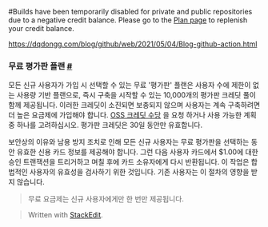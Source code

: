 #Builds have been temporarily disabled for private and public repositories due to a negative credit balance. Please go to the [Plan page](https://app.travis-ci.com/account/plan)  to replenish your credit balance.

https://dqdongg.com/blog/github/web/2021/05/04/Blog-github-action.html


### 무료 평가판 플랜 [#](https://docs.travis-ci.com/user/billing-overview/#free-trial-plan)

모든 신규 사용자가 가입 시 선택할 수 있는 무료 '평가판' 플랜은 사용자 수에 제한이 없는 사용량 기반 플랜으로, 즉시 구축을 시작할 수 있는 10,000개의 평가판 크레딧 풀이 함께 제공됩니다. 이러한 크레딧이 소진되면 보충되지 않으며 사용자는 계속 구축하려면 더 높은 요금제에 가입해야 합니다. [OSS 크레딧 수당](https://docs.travis-ci.com/user/billing-faq/#what-if-i-am-building-open-source) 을 요청 하거나 사용 가능한 계획 중 하나를 고려하십시오. 평가판 크레딧은 30일 동안만 유효합니다.

보안상의 이유와 남용 방지 조치로 인해 모든 신규 사용자는 무료 평가판을 선택하는 동안 유효한 신용 카드 정보를 제공해야 합니다. 그런 다음 사용자 카드에서 $1.00에 대한 승인 트랜잭션을 트리거하고 며칠 후에 카드 소유자에게 다시 반환됩니다. 이 작업은 합법적인 사용자의 유효성을 검사하기 위한 것입니다. 기존 사용자는 이 절차의 영향을 받지 않습니다.

> 무료 요금제는 신규 사용자에게만 한 번만 제공됩니다.


> Written with [StackEdit](https://stackedit.io/).
<!--stackedit_data:
eyJoaXN0b3J5IjpbLTE4NjYwMzAyNzYsLTIwMjI4OTMwMTRdfQ
==
-->